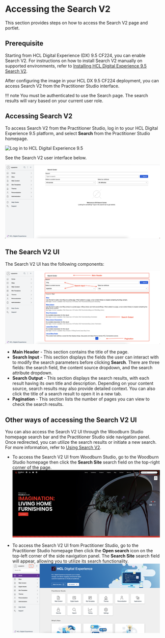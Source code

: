 # Accessing the Search V2

This section provides steps on how to access the Search V2 page and portlet.

## Prerequisite

Starting from HCL Digital Experience (DX) 9.5 CF224, you can enable Search V2. For instructions on how to install Search V2 manually on supported environments, refer to [Installing HCL Digital Experience 9.5 Search V2](./installation.md).

After configuring the image in your HCL DX 9.5 CF224 deployment, you can access Search V2 from the Practitioner Studio interface.

!!! note
    You must be authenticated to use the Search page. The search results will vary based on your current user role.

## Accessing Search V2

To access Search V2 from the Practitioner Studio, log in to your HCL Digital Experience 9.5 platform, and select **Search** from the Practitioner Studio homepage.

![](../../assets/HCL_DX_95_Practitioner_Studio_interface.png "Log in to HCL Digital Experience 9.5")

See the Search V2 user interface below.

![](../../assets/HCL_Search_Landing_Page.png "HCL Search Landing Page")

## The Search V2 UI

The Search V2 UI has the following components:

![](../../assets/HCL_Search_General_Components.png)

-   **Main Header** - This section contains the title of the page.
-   **Search Input** - This section displays the fields the user can interact with to modify the search parameters before clicking **Search**. There are three fields: the search field, the content source dropdown, and the search attribute dropdown.
-   **Search Output** - This section displays the search results, with each result having its own title and description. Depending on your content source, search results may also provide detailed context. You can also click the title of a search result to open it in a new tab.
-   **Pagination** - This section lists the number of pages you can view to check the search results.

## Other ways of accessing the Search V2 UI

You can also access the Search V2 UI through the Woodburn Studio homepage search bar and the Practitioner Studio side navigation panel. Once redirected, you can utilize the search results or initiate a new search. For more information, refer to [Using Search V2](./usage.md).

- To access the Search V2 UI from Woodburn Studio, go to the Woodburn Studio homepage then click the **Search Site** search field on the top-right corner of the page.
    ![](../../assets/HCL_Search_Access_Page_Via_Woodburn_1.png)

- To access the Search V2 UI from Practitioner Studio, go to the Practitioner Studio homepage then click the **Open search** icon on the top-left corner of the side navigation panel. The **Search Site** search field will appear, allowing you to utilize its search functionality.
    ![](../../assets/HCL_Search_Access_Page_Via_PS_Sidenav_1.png)
